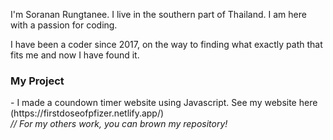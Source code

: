 I'm Soranan Rungtanee. I live in the southern part of Thailand. I am here with a passion for coding.

I have been a coder since 2017, on the way to finding what exactly path that fits me and now I have found it.

<h3>My Project</h3>
- I made a coundown timer website using Javascript. See my website here (https://firstdoseofpfizer.netlify.app/) <br>
<i> // For my others work, you can brown my repository!</i>
